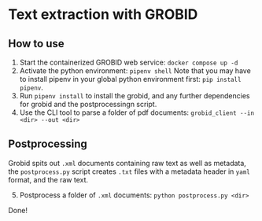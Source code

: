 # Text extraction with GROBID

## How to use

1. Start the containerized GROBID web service: `docker compose up -d`
2. Activate the python environment: `pipenv shell`
   Note that you may have to install pipenv in your global python environment first: `pip install pipenv`.
3. Run `pipenv install` to install the grobid, and any further dependencies for grobid and the postprocessingn script.
4. Use the CLI tool to parse a folder of pdf documents: `grobid_client --in <dir> --out <dir>`

## Postprocessing

Grobid spits out `.xml` documents containing raw text as well as metadata, the `postprocess.py` script creates `.txt` files with a metadata header in `yaml` format, and the raw text.

5. Postprocess a folder of `.xml` documents: `python postprocess.py <dir>`

Done!